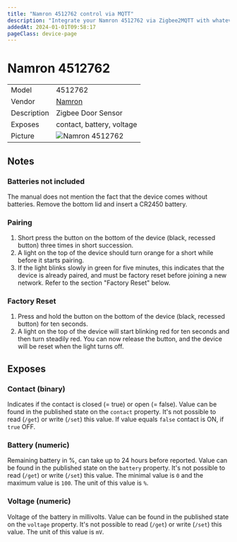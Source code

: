 ```yaml
---
title: "Namron 4512762 control via MQTT"
description: "Integrate your Namron 4512762 via Zigbee2MQTT with whatever smart home infrastructure you are using without the vendor's bridge or gateway."
addedAt: 2024-01-01T09:58:17
pageClass: device-page
---
```


<!-- !!!! -->
<!-- ATTENTION: This file is auto-generated through docgen! -->
<!-- You can only edit the "Notes"-Section between the two comment lines "Notes BEGIN" and "Notes END". -->
<!-- Do not use h1 or h2 heading within "## Notes"-Section. -->
<!-- !!!! -->

# Namron 4512762

|     |     |
|-----|-----|
| Model | 4512762  |
| Vendor  | [Namron](/supported-devices/#v=Namron)  |
| Description | Zigbee Door Sensor |
| Exposes | contact, battery, voltage |
| Picture | ![Namron 4512762](https://www.zigbee2mqtt.io/images/devices/4512762.png) |


<!-- Notes BEGIN: You can edit here. Add "## Notes" headline if not already present. -->
## Notes
### Batteries not included
The manual does not mention the fact that the device comes without batteries. Remove the bottom lid and insert a CR2450 battery.

### Pairing
1. Short press the button on the bottom of the device (black, recessed button) three times in short succession.
2. A light on the top of the device should turn orange for a short while before it starts pairing.
3. If the light blinks slowly in green for five minutes, this indicates that the device is already paired, and must be factory reset before joining a new network. Refer to the section "Factory Reset" below.

### Factory Reset
1. Press and hold the button on the bottom of the device (black, recessed button) for ten seconds.
2. A light on the top of the device will start blinking red for ten seconds and then turn steadily red. You can now release the button, and the device will be reset when the light turns off.
<!-- Notes END: Do not edit below this line -->




## Exposes

### Contact (binary)
Indicates if the contact is closed (= true) or open (= false).
Value can be found in the published state on the `contact` property.
It's not possible to read (`/get`) or write (`/set`) this value.
If value equals `false` contact is ON, if `true` OFF.

### Battery (numeric)
Remaining battery in %, can take up to 24 hours before reported.
Value can be found in the published state on the `battery` property.
It's not possible to read (`/get`) or write (`/set`) this value.
The minimal value is `0` and the maximum value is `100`.
The unit of this value is `%`.

### Voltage (numeric)
Voltage of the battery in millivolts.
Value can be found in the published state on the `voltage` property.
It's not possible to read (`/get`) or write (`/set`) this value.
The unit of this value is `mV`.

